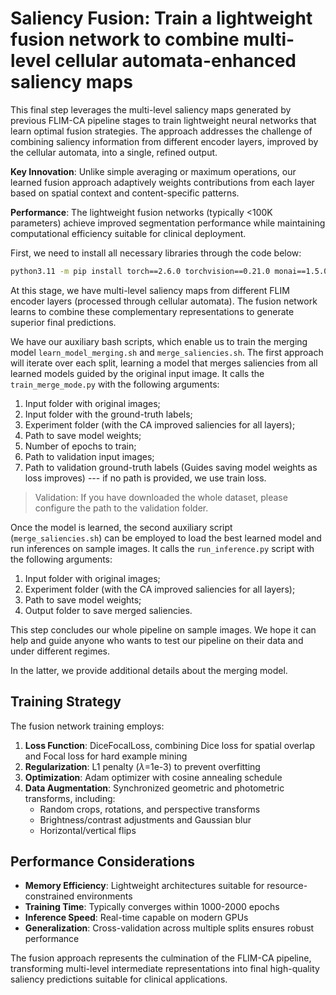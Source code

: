 # Saliency Fusion: Train a lightweight fusion network to combine multi-level cellular automata-enhanced saliency maps

This final step leverages the multi-level saliency maps generated by previous FLIM-CA pipeline stages to train lightweight neural networks that learn optimal fusion strategies. The approach addresses the challenge of combining saliency information from different encoder layers, improved by the cellular automata, into a single, refined output.

**Key Innovation**: Unlike simple averaging or maximum operations, our learned fusion approach adaptively weights contributions from each layer based on spatial context and content-specific patterns.

**Performance**: The lightweight fusion networks (typically <100K parameters) achieve improved segmentation performance while maintaining computational efficiency suitable for clinical deployment.

First, we need to install all necessary libraries through the code below:

```bash
python3.11 -m pip install torch==2.6.0 torchvision==0.21.0 monai==1.5.0 transformers
```

At this stage, we have multi-level saliency maps from different FLIM encoder layers (processed through cellular automata). The fusion network learns to combine these complementary representations to generate superior final predictions.


We have our auxiliary bash scripts, which enable us to train the merging model `learn_model_merging.sh` and `merge_saliencies.sh`. The first approach will iterate over each split, learning a model that merges saliencies from all learned models guided by the original input image. It calls the `train_merge_mode.py` with the following arguments:

1. Input folder with original images;
2. Input folder with the ground-truth labels;
3. Experiment folder (with the CA improved saliencies for all layers);
4. Path to save model weights;
5. Number of epochs to train;
6. Path to validation input images;
7. Path to validation ground-truth labels (Guides saving model weights as loss improves) --- if no path is provided, we use train loss.

> Validation: If you have downloaded the whole dataset, please configure the path to the validation folder.

Once the model is learned, the second auxiliary script (`merge_saliencies.sh`) can be employed to load the best learned model and run inferences on sample images. It calls the `run_inference.py` script with the following arguments:

1. Input folder with original images;
2. Experiment folder (with the CA improved saliencies for all layers);
3. Path to save model weights;
4. Output folder to save merged saliencies.

This step concludes our whole pipeline on sample images. We hope it can help and guide anyone who wants to test our pipeline on their data and under different regimes.

In the latter, we provide additional details about the merging model.

## Training Strategy

The fusion network training employs:

1. **Loss Function**: DiceFocalLoss, combining Dice loss for spatial overlap and Focal loss for hard example mining
2. **Regularization**: L1 penalty ($\lambda$=1e-3) to prevent overfitting
3. **Optimization**: Adam optimizer with cosine annealing schedule
4. **Data Augmentation**: Synchronized geometric and photometric transforms, including:
   - Random crops, rotations, and perspective transforms
   - Brightness/contrast adjustments and Gaussian blur
   - Horizontal/vertical flips

## Performance Considerations

- **Memory Efficiency**: Lightweight architectures suitable for resource-constrained environments
- **Training Time**: Typically converges within 1000-2000 epochs
- **Inference Speed**: Real-time capable on modern GPUs
- **Generalization**: Cross-validation across multiple splits ensures robust performance

The fusion approach represents the culmination of the FLIM-CA pipeline, transforming multi-level intermediate representations into final high-quality saliency predictions suitable for clinical applications.